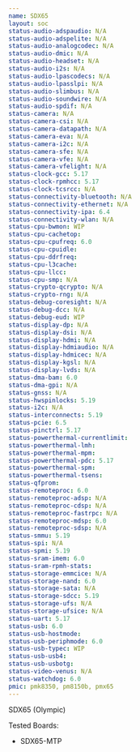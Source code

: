 ```yaml
---
name: SDX65
layout: soc
status-audio-adspaudio: N/A
status-audio-adspelite: N/A
status-audio-analogcodec: N/A
status-audio-dmic: N/A
status-audio-headset: N/A
status-audio-i2s: N/A
status-audio-lpascodecs: N/A
status-audio-lpasslpi: N/A
status-audio-slimbus: N/A
status-audio-soundwire: N/A
status-audio-spdif: N/A
status-camera: N/A
status-camera-csi: N/A
status-camera-datapath: N/A
status-camera-eva: N/A
status-camera-i2c: N/A
status-camera-sfe: N/A
status-camera-vfe: N/A
status-camera-vfelight: N/A
status-clock-gcc: 5.17
status-clock-rpmhcc: 5.17
status-clock-tcsrcc: N/A
status-connectivity-bluetooth: N/A
status-connectivity-ethernet: N/A
status-connectivity-ipa: 6.4
status-connectivity-wlan: N/A
status-cpu-bwmon: WIP
status-cpu-cachetop:
status-cpu-cpufreq: 6.0
status-cpu-cpuidle:
status-cpu-ddrfreq:
status-cpu-l3cache:
status-cpu-llcc:
status-cpu-smp: N/A
status-crypto-qcrypto: N/A
status-crypto-rng: N/A
status-debug-coresight: N/A
status-debug-dcc: N/A
status-debug-eud: WIP
status-display-dp: N/A
status-display-dsi: N/A
status-display-hdmi: N/A
status-display-hdmiaudio: N/A
status-display-hdmicec: N/A
status-display-kgsl: N/A
status-display-lvds: N/A
status-dma-bam: 6.0
status-dma-gpi: N/A
status-gnss: N/A
status-hwspinlocks: 5.19
status-i2c: N/A
status-interconnects: 5.19
status-pcie: 6.5
status-pinctrl: 5.17
status-powerthermal-currentlimit:
status-powerthermal-lmh:
status-powerthermal-mpm:
status-powerthermal-pdc: 5.17
status-powerthermal-spm:
status-powerthermal-tsens:
status-qfprom:
status-remoteproc: 6.0
status-remoteproc-adsp: N/A
status-remoteproc-cdsp: N/A
status-remoteproc-fastrpc: N/A
status-remoteproc-mdsp: 6.0
status-remoteproc-sdsp: N/A
status-smmu: 5.19
status-spi: N/A
status-spmi: 5.19
status-sram-imem: 6.0
status-sram-rpmh-stats:
status-storage-emmcice: N/A
status-storage-nand: 6.0
status-storage-sata: N/A
status-storage-sdcc: 5.19
status-storage-ufs: N/A
status-storage-ufsice: N/A
status-uart: 5.17
status-usb: 6.0
status-usb-hostmode:
status-usb-periphmode: 6.0
status-usb-typec: WIP
status-usb-usb4:
status-usb-usbotg:
status-video-venus: N/A
status-watchdog: 6.0
pmic: pmk8350, pm8150b, pmx65
---
```

SDX65 (Olympic)

Tested Boards:
- SDX65-MTP
